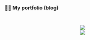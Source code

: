 ### 🙍‍♂️ My portfolio (blog)
<br>
<p style="text-align:center"> 
<img src="https://i.imgur.com/Xi01vrM.png" />
<br>
<img src="https://i.imgur.com/9krtpyW.png" />
</p>
